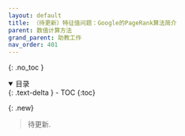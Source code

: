 ```yaml
---
layout: default
title: （待更新）特征值问题：Google的PageRank算法简介
parent: 数值计算方法
grand_parent: 助教工作
nav_order: 401
---
```


{: .no_toc }

<details open markdown="block">
  <summary>
    目录
  </summary>
  {: .text-delta }
- TOC
{:toc}
</details>

{: .new}
> 待更新. 
